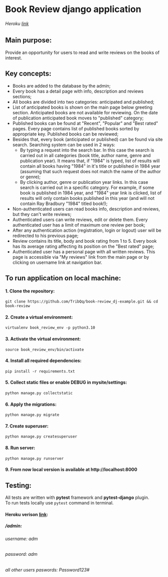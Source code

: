 # Book Review django application
###### Heroku [link](https://djbookreview.herokuapp.com/)

## Main purpose:
Provide an opportunity for users to read and write reviews on the books of interest.
## Key concepts:
* Books are added to the database by the admin;
* Every book has a detail page with info, description and reviews sections;
* All books are divided into two categories: anticipated and published;
* List of anticipated books is shown on the main page below greeting section. Anticipated books are not available for reviewing. On the date of publication anticipated book moves to "published" category;
* Published books can be found at "Recent", "Popular" and "Best rated" pages. Every page contains list of published books sorted by appropriate key. Published books can be reviewed;
* Besides that, every book (anticipated or published) can be found via site search. Searching system can be used in 2 ways:
  * By typing a request into the search bar. In this case the search is carried out in all categories (book title, author name, genre and publication year). It means that, if "1984" is typed, list of results will contain all books having "1984" in it's title or published in 1984 year (assuming that such request does not match the name of the author or genre);
  * By clicking author, genre or publication year links. In this case search is carried out in a specific category. For example, if some book is published in 1984 year, and "1984" year link is clicked, list of results will only contain books published in this year (and will not contain Ray Bradbury "1984" titled book!);
* Non-authenticated users can read books info, description and reviews, but they can't write reviews;
* Authenticated users can write reviews, edit or delete them. Every authenticated user has a limit of maximum one review per book;
* After any authentication action (registration, login or logout) user will be redirected to his previous page;
* Review contains its title, body and book rating from 1 to 5. Every book has its average rating affecting its position on the "Best rated" page;
* Authenticated user has a personal page with all written reviews. This page is accessible via "My reviews" link from the main page or by clicking on username link at navigation bar.
## To run application on local machine:
#### 1. Clone the repository:
`git clone https://github.com/TribQq/book-review_dj-example.git && cd book-review`
#### 2. Create a virtual environment:
`virtualenv book_review_env -p python3.10`
#### 3. Activate the virtual environment:
`source book_review_env/bin/activate`
#### 4. Install all required dependencies:
`pip install -r requirements.txt`
#### 5. Collect static files or enable DEBUG in mysite/settings:
`python manage.py collectstatic`
#### 6. Apply the migrations:
`python manage.py migrate`
#### 7. Create superuser:
`python manage.py createsuperuser`
#### 8. Run server:
`python manage.py runserver`
#### 9. From now local version is available at http://localhost:8000
## Testing:
All tests are written with **pytest** framework and **pytest-django** plugin.<br>
To run tests locally use `pytest` command in terminal.

#### Heroku verison [link](https://djbookreview.herokuapp.com/):
##### /admin: 
###### username: adm 
###### password: adm
######  all other users paswords: Password123#